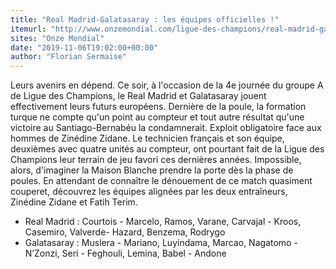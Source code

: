 ```yaml
---
title: "Real Madrid-Galatasaray : les équipes officielles !"
itemurl: "http://www.onzemondial.com/ligue-des-champions/real-madrid-galatasaray-les-equipes-officielles-201830"
sites: "Onze Mondial"
date: "2019-11-06T19:02:00+00:00"
author: "Florian Sermaise"
---
```


Leurs avenirs en dépend. Ce soir, à l'occasion de la 4e journée du groupe A de Ligue des Champions, le Real Madrid et Galatasaray jouent effectivement leurs futurs européens. Dernière de la poule, la formation turque ne compte qu'un point au compteur et tout autre résultat qu'une victoire au Santiago-Bernabéu la condamnerait. Exploit obligatoire face aux hommes de Zinédine Zidane. Le technicien français et son équipe, deuxièmes avec quatre unités au compteur, ont pourtant fait de la Ligue des Champions leur terrain de jeu favori ces dernières années. Impossible, alors, d'imaginer la Maison Blanche prendre la porte dès la phase de poules. En attendant de connaître le dénouement de ce match quasiment couperet, découvrez les équipes alignées par les deux entraîneurs, Zinédine Zidane et Fatih Terim.
- Real Madrid : Courtois - Marcelo, Ramos, Varane, Carvajal - Kroos, Casemiro, Valverde- Hazard, Benzema, Rodrygo
- Galatasaray : Muslera - Mariano, Luyindama, Marcao, Nagatomo - N’Zonzi, Seri - Feghouli, Lemina, Babel - Andone
